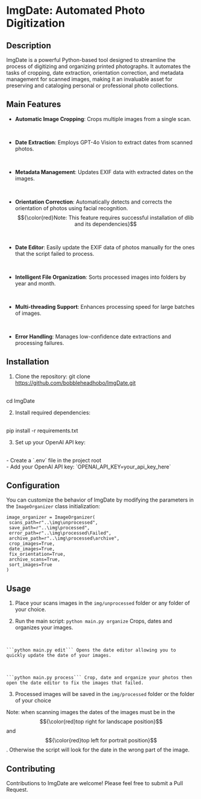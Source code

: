 # ImgDate: Automated Photo Digitization

## Description

ImgDate is a powerful Python-based tool designed to streamline the process of digitizing and organizing printed photographs. It automates the tasks of cropping, date extraction, orientation correction, and metadata management for scanned images, making it an invaluable asset for preserving and cataloging personal or professional photo collections.

## Main Features

- **Automatic Image Cropping**: Crops multiple images from a single scan.
<br>

- **Date Extraction**: Employs GPT-4o Vision to extract dates from scanned photos.
<br>

- **Metadata Management**: Updates EXIF data with extracted dates on the images.
<br>

- **Orientation Correction**: Automatically detects and corrects the orientation of photos using facial recognition. $${\color{red}Note: This feature requires successful installation of dlib and its dependencies}$$
<br>

- **Date Editor**: Easily update the EXIF data of photos manually for the ones that the script failed to process.
<br>

- **Intelligent File Organization**: Sorts processed images into folders by year and month.
<br>

- **Multi-threading Support**: Enhances processing speed for large batches of images.
<br>

- **Error Handling**: Manages low-confidence date extractions and processing failures.

## Installation
1. Clone the repository:
git clone https://github.com/bobbleheadhobo/ImgDate.git
<br>
cd ImgDate

2. Install required dependencies:
<br>
pip install -r requirements.txt

3. Set up your OpenAI API key:
<br>
- Create a `.env` file in the project root
<br>
- Add your OpenAI API key: `OPENAI_API_KEY=your_api_key_here`

## Configuration

You can customize the behavior of ImgDate by modifying the parameters in the `ImageOrganizer` class initialization:


```
image_organizer = ImageOrganizer(
 scans_path=r"..\img\unprocessed",
 save_path=r"..\img\processed",
 error_path=r"..\img\processed\Failed",
 archive_path=r"..\img\processed\archive",
 crop_images=True,
 date_images=True, 
 fix_orientation=True,
 archive_scans=True,
 sort_images=True
)
```

## Usage

1. Place your scans images in the `img/unprocessed` folder or any folder of your choice.

2. Run the main script:
    ```python main.py organize``` Crops, dates and organizes your images.
<br>

    ```python main.py edit``` Opens the date editor allowing you to quickly update the date of your images.
<br>

    ```python main.py process``` Crop, date and organize your photos then open the date editor to fix the images that failed.

3. Processed images will be saved in the `img/processed` folder or the folder of your choice



Note: when scanning images the dates of the images must be in the $${\color{red}top right for landscape position}$$ and $${\color{red}top left for portrait position}$$. Otherwise the script will look for the date in the wrong part of the image.

## Contributing
Contributions to ImgDate are welcome! Please feel free to submit a Pull Request.

